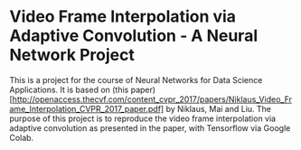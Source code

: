 # Video Frame Interpolation via Adaptive Convolution - A Neural Network Project

This is a project for the course of Neural Networks for Data Science Applications. It is based on (this paper)[http://openaccess.thecvf.com/content_cvpr_2017/papers/Niklaus_Video_Frame_Interpolation_CVPR_2017_paper.pdf] by Niklaus,  Mai and Liu. The purpose of this project is to reproduce the video frame interpolation via adaptive convolution as presented in the paper, with Tensorflow via Google Colab.
